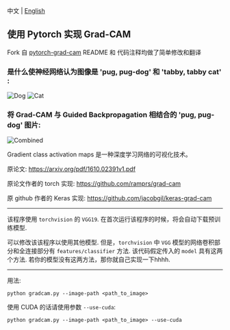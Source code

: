 中文 | [English](https://github.com/DrRyanHuang/pytorch-grad-cam/blob/master/README_EN.md)

## 使用 Pytorch 实现 Grad-CAM ##

Fork 自 [pytorch-grad-cam](https://hub.fastgit.org/jacobgil/pytorch-grad-cam)
README 和 代码注释均做了简单修改和翻译


### 是什么使神经网络认为图像是 'pug, pug-dog' 和 'tabby, tabby cat' :
![Dog](https://hub.fastgit.org/DrRyanHuang/pytorch-grad-cam/blob/master/examples/dog.jpg?raw=true) ![Cat](https://github.com/jacobgil/pytorch-grad-cam/blob/master/examples/cat.jpg?raw=true)

### 将 Grad-CAM 与 Guided Backpropagation 相结合的 'pug, pug-dog' 图片:
![Combined](https://hub.fastgit.org/DrRyanHuang/pytorch-grad-cam/blob/master/examples/cam_gb_dog.jpg?raw=true)

Gradient class activation maps 是一种深度学习网络的可视化技术。

原论文: https://arxiv.org/pdf/1610.02391v1.pdf

原论文作者的 torch 实现: https://github.com/ramprs/grad-cam

原 github 作者的 Keras 实现: https://github.com/jacobgil/keras-grad-cam


----------

该程序使用 `torchvision` 的 `VGG19`. 在首次运行该程序的时候，将会自动下载预训练模型.

可以修改该该程序以使用其他模型.
但是，`torchvision` 中 `VGG` 模型的网络卷积部分和全连接部分有 `features/classifier` 方法.
该代码假定传入的 `model` 具有这两个方法. 若你的模型没有这两方法，那你就自己实现一下hhhh.


----------


用法: 
```
python gradcam.py --image-path <path_to_image>
```

使用 CUDA 的话请使用参数 `--use-cuda`:
```
python gradcam.py --image-path <path_to_image> --use-cuda
```